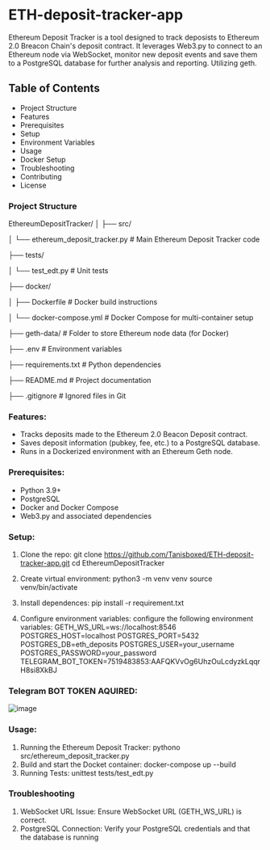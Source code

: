 # ETH-deposit-tracker-app

Ethereum Deposit Tracker is a tool designed to track deposists to Ethereum 2.0 Breacon Chain's deposit contract. It leverages Web3.py to connect to an Ethereum node via WebSocket, monitor new deposit events and save them to a PostgreSQL database for further analysis and reporting. Utilizing geth.

## Table of Contents
- Project Structure
- Features
- Prerequisites
- Setup
- Environment Variables
- Usage
- Docker Setup
- Troubleshooting
- Contributing
- License

### Project Structure

EthereumDepositTracker/
│
├── src/

│   └── ethereum_deposit_tracker.py    # Main Ethereum Deposit Tracker code

├── tests/

│   └── test_edt.py # Unit tests

├── docker/

│   ├── Dockerfile                     # Docker build instructions

│   └── docker-compose.yml              # Docker Compose for multi-container setup

├── geth-data/                         # Folder to store Ethereum node data (for Docker)

├── .env                               # Environment variables

├── requirements.txt                    # Python dependencies

├── README.md                          # Project documentation

├── .gitignore                          # Ignored files in Git


### Features:
- Tracks deposits made to the Ethereum 2.0 Beacon Deposit contract.
- Saves deposit information (pubkey, fee, etc.) to a PostgreSQL database.
- Runs in a Dockerized environment with an Ethereum Geth node.

### Prerequisites:
- Python 3.9+
- PostgreSQL
- Docker and Docker Compose
- Web3.py and associated dependencies

### Setup:
1. Clone the repo:
  git clone https://github.com/Tanisboxed/ETH-deposit-tracker-app.git
  cd EthereumDepositTracker

2. Create virtual environment:
  python3 -m venv venv
  source venv/bin/activate

3. Install dependences:
  pip install -r requirement.txt

4. Configure environment variables:
   configure the following environment variables:
   GETH_WS_URL=ws://localhost:8546
   POSTGRES_HOST=localhost
   POSTGRES_PORT=5432
   POSTGRES_DB=eth_deposits
   POSTGRES_USER=your_username
   POSTGRES_PASSWORD=your_password
   TELEGRAM_BOT_TOKEN=7519483853:AAFQKVvOg6UhzOuLcdyzkLqqrH8si8XkBJ

### Telegram BOT TOKEN AQUIRED:
![image](https://github.com/user-attachments/assets/d43d31be-bb8c-4f51-81df-e42fbd23a093)

### Usage:
1. Running the Ethereum Deposit Tracker: pythono src/ethereum_deposit_tracker.py
2. Build and start the Docket container: docker-compose up --build
3. Running Tests: unittest tests/test_edt.py

### Troubleshooting
1. WebSocket URL Issue: Ensure WebSocket URL (GETH_WS_URL) is correct.
2. PostgreSQL Connection: Verify your PostgreSQL credentials and that the database is running

